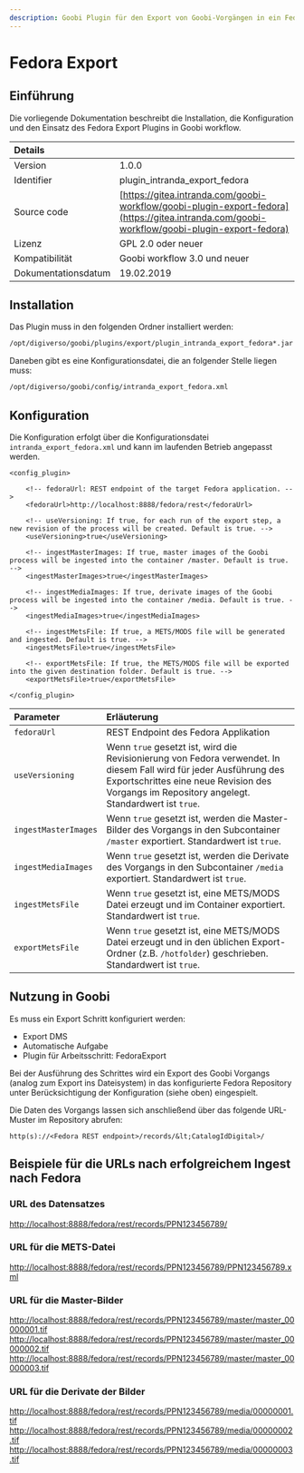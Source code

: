 ```yaml
---
description: Goobi Plugin für den Export von Goobi-Vorgängen in ein Fedora Repository
---
```


# Fedora Export

## Einführung

Die vorliegende Dokumentation beschreibt die Installation, die Konfiguration und den Einsatz des Fedora Export Plugins in Goobi workflow.

| Details |  |
| :--- | :--- |
| Version | 1.0.0 |
| Identifier | plugin\_intranda\_export\_fedora |
| Source code | [https://gitea.intranda.com/goobi-workflow/goobi-plugin-export-fedora](https://gitea.intranda.com/goobi-workflow/goobi-plugin-export-fedora) |
| Lizenz | GPL 2.0 oder neuer |
| Kompatibilität | Goobi workflow 3.0 und neuer |
| Dokumentationsdatum | 19.02.2019 |

## Installation

Das Plugin muss in den folgenden Ordner installiert werden:

```bash
/opt/digiverso/goobi/plugins/export/plugin_intranda_export_fedora*.jar
```

Daneben gibt es eine Konfigurationsdatei, die an folgender Stelle liegen muss:

```bash
/opt/digiverso/goobi/config/intranda_export_fedora.xml
```

## Konfiguration

Die Konfiguration erfolgt über die Konfigurationsdatei `intranda_export_fedora.xml` und kann im laufenden Betrieb angepasst werden.

```markup
<config_plugin>

    <!-- fedoraUrl: REST endpoint of the target Fedora application. -->
	<fedoraUrl>http://localhost:8888/fedora/rest</fedoraUrl>

	<!-- useVersioning: If true, for each run of the export step, a new revision of the process will be created. Default is true. -->
	<useVersioning>true</useVersioning>

	<!-- ingestMasterImages: If true, master images of the Goobi process will be ingested into the container /master. Default is true. -->
	<ingestMasterImages>true</ingestMasterImages>

	<!-- ingestMediaImages: If true, derivate images of the Goobi process will be ingested into the container /media. Default is true. -->
	<ingestMediaImages>true</ingestMediaImages>

	<!-- ingestMetsFile: If true, a METS/MODS file will be generated and ingested. Default is true. -->
	<ingestMetsFile>true</ingestMetsFile>

	<!-- exportMetsFile: If true, the METS/MODS file will be exported into the given destination folder. Default is true. -->
	<exportMetsFile>true</exportMetsFile>

</config_plugin>
```

| Parameter | Erläuterung |
| :--- | :--- |
| `fedoraUrl` | REST Endpoint des Fedora Applikation |
| `useVersioning` | Wenn `true` gesetzt ist, wird die Revisionierung von Fedora verwendet. In diesem Fall wird für jeder Ausführung des Exportschrittes eine neue Revision des Vorgangs im Repository angelegt. Standardwert ist `true`. |
| `ingestMasterImages` | Wenn `true` gesetzt ist, werden die Master-Bilder des Vorgangs in den Subcontainer `/master` exportiert. Standardwert ist `true`. |
| `ingestMediaImages` | Wenn `true` gesetzt ist, werden die Derivate des Vorgangs in den Subcontainer `/media` exportiert. Standardwert ist `true`. |
| `ingestMetsFile` | Wenn `true` gesetzt ist, eine METS/MODS Datei erzeugt und im Container exportiert. Standardwert ist `true`. |
| `exportMetsFile` | Wenn `true` gesetzt ist, eine METS/MODS Datei erzeugt und in den üblichen Export-Ordner \(z.B. `/hotfolder`\) geschrieben. Standardwert ist `true`. |

## Nutzung in Goobi

Es muss ein Export Schritt konfiguriert werden:

* Export DMS
* Automatische Aufgabe
* Plugin für Arbeitsschritt: FedoraExport

Bei der Ausführung des Schrittes wird ein Export des Goobi Vorgangs \(analog zum Export ins Dateisystem\) in das konfigurierte Fedora Repository unter Berücksichtigung der Konfiguration \(siehe oben\) eingespielt.

Die Daten des Vorgangs lassen sich anschließend über das folgende URL-Muster im Repository abrufen:

```text
http(s)://<Fedora REST endpoint>/records/&lt;CatalogIdDigital>/
```

## Beispiele für die URLs nach erfolgreichem Ingest nach Fedora

### URL des Datensatzes

[http://localhost:8888/fedora/rest/records/PPN123456789/](http://localhost:8888/fedora/rest/records/PPN123456789/)

### URL für die METS-Datei

[http://localhost:8888/fedora/rest/records/PPN123456789/PPN123456789.xml](http://localhost:8888/fedora/rest/records/PPN123456789/PPN123456789.xml)

### URL für die Master-Bilder

[http://localhost:8888/fedora/rest/records/PPN123456789/master/master\_00000001.tif](http://localhost:8888/fedora/rest/records/PPN123456789/master/master_00000001.tif) [http://localhost:8888/fedora/rest/records/PPN123456789/master/master\_00000002.tif](http://localhost:8888/fedora/rest/records/PPN123456789/master/master_00000002.tif) [http://localhost:8888/fedora/rest/records/PPN123456789/master/master\_00000003.tif](http://localhost:8888/fedora/rest/records/PPN123456789/master/master_00000003.tif)

### URL für die Derivate der Bilder

[http://localhost:8888/fedora/rest/records/PPN123456789/media/00000001.tif](http://localhost:8888/fedora/rest/records/PPN123456789/media/00000001.tif) [http://localhost:8888/fedora/rest/records/PPN123456789/media/00000002.tif](http://localhost:8888/fedora/rest/records/PPN123456789/media/00000002.tif) [http://localhost:8888/fedora/rest/records/PPN123456789/media/00000003.tif](http://localhost:8888/fedora/rest/records/PPN123456789/media/00000003.tif)
